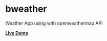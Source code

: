 # bweather

Weather App using with openweathermap API

<a href="https://bweather-bappy.herokuapp.com/"> <strong>Live Demo </strong></a>
